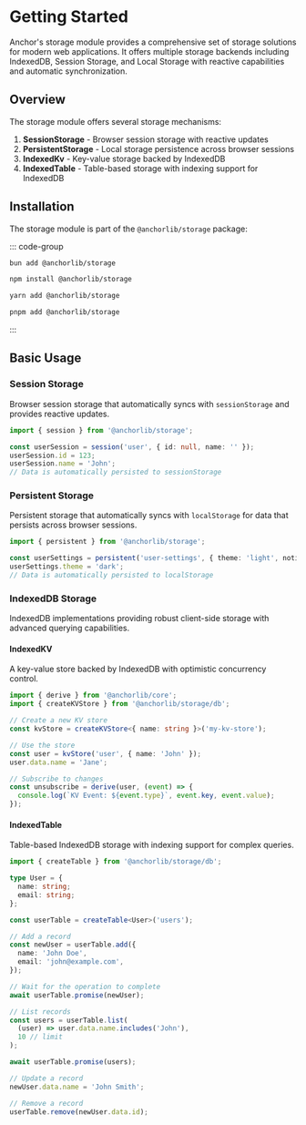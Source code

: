# **Getting Started**

Anchor's storage module provides a comprehensive set of storage solutions for modern web applications. It offers
multiple storage backends including IndexedDB, Session Storage, and Local Storage with reactive capabilities and
automatic synchronization.

## **Overview**

The storage module offers several storage mechanisms:

1. **SessionStorage** - Browser session storage with reactive updates
2. **PersistentStorage** - Local storage persistence across browser sessions
3. **IndexedKv** - Key-value storage backed by IndexedDB
4. **IndexedTable** - Table-based storage with indexing support for IndexedDB

## **Installation**

The storage module is part of the `@anchorlib/storage` package:

::: code-group

```sh [Bun]
bun add @anchorlib/storage
```

```sh [NPM]
npm install @anchorlib/storage
```

```sh [Yarn]
yarn add @anchorlib/storage
```

```sh [PNPM]
pnpm add @anchorlib/storage
```

:::

## **Basic Usage**

### **Session Storage**

Browser session storage that automatically syncs with `sessionStorage` and provides reactive updates.

```typescript
import { session } from '@anchorlib/storage';

const userSession = session('user', { id: null, name: '' });
userSession.id = 123;
userSession.name = 'John';
// Data is automatically persisted to sessionStorage
```

### **Persistent Storage**

Persistent storage that automatically syncs with `localStorage` for data that persists across browser sessions.

```typescript
import { persistent } from '@anchorlib/storage';

const userSettings = persistent('user-settings', { theme: 'light', notifications: true });
userSettings.theme = 'dark';
// Data is automatically persisted to localStorage
```

### **IndexedDB Storage**

IndexedDB implementations providing robust client-side storage with advanced querying capabilities.

#### **IndexedKV**

A key-value store backed by IndexedDB with optimistic concurrency control.

```typescript
import { derive } from '@anchorlib/core';
import { createKVStore } from '@anchorlib/storage/db';

// Create a new KV store
const kvStore = createKVStore<{ name: string }>('my-kv-store');

// Use the store
const user = kvStore('user', { name: 'John' });
user.data.name = 'Jane';

// Subscribe to changes
const unsubscribe = derive(user, (event) => {
  console.log(`KV Event: ${event.type}`, event.key, event.value);
});
```

#### **IndexedTable**

Table-based IndexedDB storage with indexing support for complex queries.

```typescript
import { createTable } from '@anchorlib/storage/db';

type User = {
  name: string;
  email: string;
};

const userTable = createTable<User>('users');

// Add a record
const newUser = userTable.add({
  name: 'John Doe',
  email: 'john@example.com',
});

// Wait for the operation to complete
await userTable.promise(newUser);

// List records
const users = userTable.list(
  (user) => user.data.name.includes('John'),
  10 // limit
);

await userTable.promise(users);

// Update a record
newUser.data.name = 'John Smith';

// Remove a record
userTable.remove(newUser.data.id);
```
